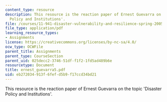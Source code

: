 ```yaml
---
content_type: resource
description: This resource is the reaction paper of Ernest Guevarra on the topic 'Disaster
  Policy and Institutions'.
file: /courses/11-941-disaster-vulnerability-and-resilience-spring-2005/eb272034913f6fefd5b9f17ccd34bd21_ernest_guevarra5.pdf
file_type: application/pdf
learning_resource_types:
- Assignments
license: https://creativecommons.org/licenses/by-nc-sa/4.0/
ocw_type: OCWFile
parent_title: Assignments
parent_type: CourseSection
parent_uid: 025decc2-3746-51df-f1f2-1fd5ad489b6e
resourcetype: Document
title: ernest_guevarra5.pdf
uid: eb272034-913f-6fef-d5b9-f17ccd34bd21
---
```

This resource is the reaction paper of Ernest Guevarra on the topic 'Disaster Policy and Institutions'.